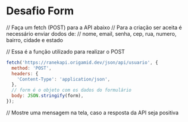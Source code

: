 # Desafio Form

// Faça um fetch (POST) para a API abaixo
// Para a criação ser aceita é necessário enviar dodos de:
// nome, email, senha, cep, rua, numero, bairro, cidade e estado

// Essa é a função utilizado para realizar o POST
```javascript
fetch('https://ranekapi.origamid.dev/json/api/usuario', {
  method: 'POST',
  headers: {
    'Content-Type': 'application/json',
  },
  // form é o objeto com os dados do formulário
  body: JSON.stringify(form),
});
```

// Mostre uma mensagem na tela, caso a resposta da API seja positiva
